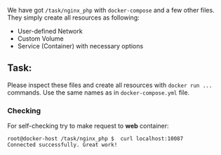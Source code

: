 
We have got `/task/nginx_php` with `docker-compose` and a few other files. They simply create all resources as following:
- User-defined Network
- Custom Volume
- Service (Container) with necessary options

## Task:

Please inspect these files and create all resources with `docker run ...` commands. Use the same names as in `docker-compose.yml` file.

### Checking
For self-checking try to make request to **web** container:
```
root@docker-host /task/nginx_php $  curl localhost:10087
Connected successfully. Great work!
``` 
